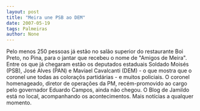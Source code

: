 ```yaml
---
layout: post
title: "Meira une PSB ao DEM"
date: 2007-05-19
tags: Palmeiras
author: None
---
```

Pelo menos 250 pessoas j&aacute; est&atilde;o no sal&atilde;o superior do restaurante Boi Preto, no Pina, para o jantar que recebeu o nome de &quot;Amigos de Meira&quot;.
Entre os que j&aacute; chegaram est&atilde;o os deputados estaduais Soldado Mois&eacute;s (PSB), Jos&eacute; Alves (PAN) e Maviael Cavalcanti (DEM) - o que mostra que o coronel une&nbsp;todas as colora&ccedil;&otilde;s partid&aacute;rias -&nbsp;e muitos policiais.
O coronel homenageado, diretor de opera&ccedil;&otilde;es da PM, rec&eacute;m-promovido ao cargo pelo governador Eduardo Campos, ainda n&atilde;o chegou. O Blog de Jamildo est&aacute; no local, acompanhando os acontecimentos. Mais not&iacute;cias a qualquer momento.
&nbsp; 